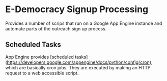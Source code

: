 # E-Democracy Signup Processing #

Provides a number of scrips that run on a Google App Engine instance and 
automate parts of the outreach sign up process.

## Scheduled Tasks ##

App Engine provides [scheduled tasks]
(https://developers.google.com/appengine/docs/python/config/cron), which are 
basically cron jobs. They are executed by making an HTTP request to a web 
accessible script.
